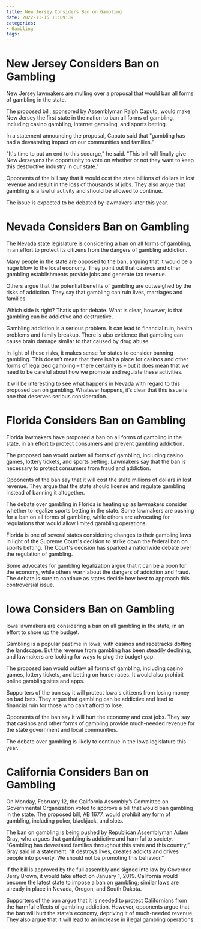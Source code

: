 ```yaml
---
title: New Jersey Considers Ban on Gambling
date: 2022-11-15 11:09:39
categories:
- Gambling
tags:
---
```



#  New Jersey Considers Ban on Gambling

New Jersey lawmakers are mulling over a proposal that would ban all forms of gambling in the state.

The proposed bill, sponsored by Assemblyman Ralph Caputo, would make New Jersey the first state in the nation to ban all forms of gambling, including casino gambling, internet gambling, and sports betting.

In a statement announcing the proposal, Caputo said that "gambling has had a devastating impact on our communities and families."

"It's time to put an end to this scourge," he said. "This bill will finally give New Jerseyans the opportunity to vote on whether or not they want to keep this destructive industry in our state."

Opponents of the bill say that it would cost the state billions of dollars in lost revenue and result in the loss of thousands of jobs. They also argue that gambling is a lawful activity and should be allowed to continue.

The issue is expected to be debated by lawmakers later this year.

#  Nevada Considers Ban on Gambling

The Nevada state legislature is considering a ban on all forms of gambling, in an effort to protect its citizens from the dangers of gambling addiction.

Many people in the state are opposed to the ban, arguing that it would be a huge blow to the local economy. They point out that casinos and other gambling establishments provide jobs and generate tax revenue.

Others argue that the potential benefits of gambling are outweighed by the risks of addiction. They say that gambling can ruin lives, marriages and families.

Which side is right? That’s up for debate. What is clear, however, is that gambling can be addictive and destructive.

Gambling addiction is a serious problem. It can lead to financial ruin, health problems and family breakup. There is also evidence that gambling can cause brain damage similar to that caused by drug abuse.

In light of these risks, it makes sense for states to consider banning gambling. This doesn’t mean that there isn’t a place for casinos and other forms of legalized gambling – there certainly is – but it does mean that we need to be careful about how we promote and regulate these activities.

It will be interesting to see what happens in Nevada with regard to this proposed ban on gambling. Whatever happens, it’s clear that this issue is one that deserves serious consideration.

#  Florida Considers Ban on Gambling

Florida lawmakers have proposed a ban on all forms of gambling in the state, in an effort to protect consumers and prevent gambling addiction.

The proposed ban would outlaw all forms of gambling, including casino games, lottery tickets, and sports betting. Lawmakers say that the ban is necessary to protect consumers from fraud and addiction.

Opponents of the ban say that it will cost the state millions of dollars in lost revenue. They argue that the state should license and regulate gambling instead of banning it altogether.

The debate over gambling in Florida is heating up as lawmakers consider whether to legalize sports betting in the state. Some lawmakers are pushing for a ban on all forms of gambling, while others are advocating for regulations that would allow limited gambling operations.

 Florida is one of several states considering changes to their gambling laws in light of the Supreme Court's decision to strike down the federal ban on sports betting. The Court's decision has sparked a nationwide debate over the regulation of gambling.

Some advocates for gambling legalization argue that it can be a boon for the economy, while others warn about the dangers of addiction and fraud. The debate is sure to continue as states decide how best to approach this controversial issue.

#  Iowa Considers Ban on Gambling

Iowa lawmakers are considering a ban on all gambling in the state, in an effort to shore up the budget.

Gambling is a popular pastime in Iowa, with casinos and racetracks dotting the landscape. But the revenue from gambling has been steadily declining, and lawmakers are looking for ways to plug the budget gap.

The proposed ban would outlaw all forms of gambling, including casino games, lottery tickets, and betting on horse races. It would also prohibit online gambling sites and apps.

Supporters of the ban say it will protect Iowa's citizens from losing money on bad bets. They argue that gambling can be addictive and lead to financial ruin for those who can't afford to lose.

Opponents of the ban say it will hurt the economy and cost jobs. They say that casinos and other forms of gambling provide much-needed revenue for the state government and local communities.

The debate over gambling is likely to continue in the Iowa legislature this year.

#  California Considers Ban on Gambling

On Monday, February 12, the California Assembly’s Committee on Governmental Organization voted to approve a bill that would ban gambling in the state. The proposed bill, AB 1677, would prohibit any form of gambling, including poker, blackjack, and slots.

The ban on gambling is being pushed by Republican Assemblyman Adam Gray, who argues that gambling is addictive and harmful to society. “Gambling has devastated families throughout this state and this country,” Gray said in a statement. “It destroys lives, creates addicts and drives people into poverty. We should not be promoting this behavior.”

If the bill is approved by the full assembly and signed into law by Governor Jerry Brown, it would take effect on January 1, 2019. California would become the latest state to impose a ban on gambling; similar laws are already in place in Nevada, Oregon, and South Dakota.

Supporters of the ban argue that it is needed to protect Californians from the harmful effects of gambling addiction. However, opponents argue that the ban will hurt the state’s economy, depriving it of much-needed revenue. They also argue that it will lead to an increase in illegal gambling operations.